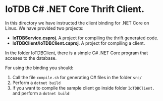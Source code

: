 # IoTDB C# .NET Core Thrift Client.

In this directory we have instructed the client binding for .NET Core on Linux. We have provided two projects:

- **IoTDBService.csproj**. A project for compiling the thrift generated code.
- **IoTDBClient/IoTDBClient.csproj**. A project for compiling a client.

In the folder IoTDBClient, there is a simple C# .NET Core program that acceses to the database.

For using the binding you should:

1. Call the file `compile.sh` for generating C# files in the folder `src/`
2. Perform a `dotnet build`
3. If you want to compile the sample client go inside folder `IoTDBClient.` and perform a `dotnet build` 



